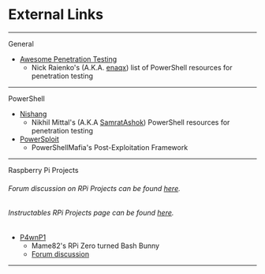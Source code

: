 # External Links

--------
General
- [Awesome Penetration Testing](https://github.com/enaqx/awesome-pentest)
  - Nick Raienko's (A.K.A. [enaqx](https://github.com/enaqx)) list of PowerShell resources for penetration testing
--------
PowerShell
- [Nishang](https://github.com/samratashok/nishang)
  - Nikhil Mittal's (A.K.A [SamratAshok](https://github.com/samratashok)) PowerShell resources for penetration testing
- [PowerSploit](https://github.com/PowerShellMafia/PowerSploit)
  - PowerShellMafia's Post-Exploitation Framework
--------
Raspberry Pi Projects
###### Forum discussion on RPi Projects can be found [here](https://forums.hak5.org/topic/39850-pi-projects/?tab=comments#comment-284886).
###### Instructables RPi Projects page can be found [here](http://www.instructables.com/id/Raspberry-Pi-Projects/).
- [P4wnP1](https://github.com/mame82/P4wnP1)
  - Mame82's RPi Zero turned Bash Bunny
  - [Forum discussion](https://forums.hak5.org/topic/41694-p4wnp1/?tab=comments#comment-296235)
--------
